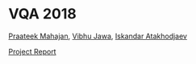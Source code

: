 # VQA 2018
[Praateek Mahajan](http://prtk.in), [Vibhu Jawa](http://github.com/vibhujawa), [Iskandar Atakhodjaev](https://github.com/atah1991)

[Project Report](VQA.pdf)

